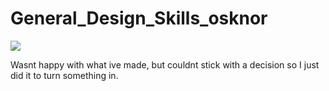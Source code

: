 # General_Design_Skills_osknor

![](https://cdn.discordapp.com/attachments/304342496476004354/898485378967822336/MindEscape.png)

Wasnt happy with what ive made, but couldnt stick with a decision so I just did it to turn something in.
